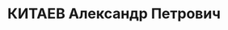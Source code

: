 ---
title: КИТАЕВ Александр Петрович
description: Род. в 1901, член КПСС с 1930 года, партбилет № 0374647, русский, образование
  высшее, главный агроном Азово-Черноморского Крайземуправления. 2 июня 1937 года
  исключен из партии по политическим мотивам бюро Кировского РК КПСС. 1 июня 1937
  года был арестован органами НКВД и 13 декабря 1937 года осужден Военной коллегией
  Верховного суда СССР к ВМН, 1 октября 1957 года той же коллегией реабилитирован
  в судебном порядке. Реабилитирован в партийном порядке посмертно.
---